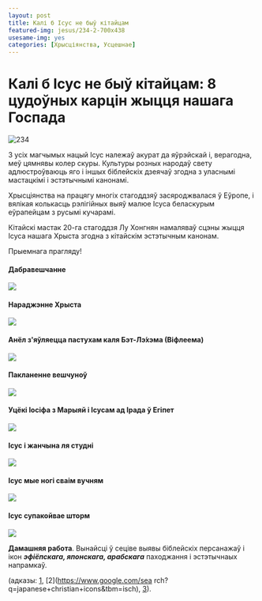 ```yaml
---
layout: post
title: Калі б Ісус не быў кітайцам
featured-img: jesus/234-2-700x438
usesame-img: yes
categories: [Хрысціянства, Усцешнае]
---
```



# Калі б Ісус не быў кітайцам: 8 цудоўных карцін жыцця нашага Госпада



![](/ublozie/assets/img/posts/jesus/234-2-700x438.jpg "234")


З усіх магчымых нацый Ісус належаў акурат да яўрэйскай і, верагодна, меў цямнявы колер скуры. Культуры розных народаў свету адлюстроўваюць яго і іншых біблейскіх дзеячаў згодна з уласнымі мастацкімі і эстэтычнымі канонамі.

Хрысціянства на працягу многіх стагоддзяў засяроджвалася ў Еўропе, і вялікая колькасць рэлігійных выяў малюе Ісуса беласкурым еўрапейцам з русымі кучарамі.


Кітайскі мастак 20-га стагоддзя Лу Хонгнян намаляваў сцэны жыцця Ісуса нашага Хрыста згодна з кітайскім эстэтычным канонам.

Прыемнага прагляду!


#### Дабравешчанне

![](/ublozie/assets/img/posts/jesus/2.jpg)


#### Нараджэнне Хрыста

![](/ublozie/assets/img/posts/jesus/1-2.jpg)

#### Анёл з'яўляецца пастухам каля Бэт-Лэ́хэма (Віфлеема)

![](/ublozie/assets/img/posts/jesus/3.jpg)

#### Пакланенне вешчуноў

![](/ublozie/assets/img/posts/jesus/4.jpg)

#### Уцёкі Іосіфа з Марыяй і Ісусам ад Ірада ў Егіпет 

![](/ublozie/assets/img/posts/jesus/5.jpg)

#### Ісус і жанчына ля студні

![](/ublozie/assets/img/posts/jesus/6.jpg)

#### Ісус мые ногі сваім вучням

![](/ublozie/assets/img/posts/jesus/7.jpg)

#### Ісус супакойвае шторм

![](/ublozie/assets/img/posts/jesus/8.jpg)

**Дамашняя работа**. Вынайсці ў сеціве выявы біблейскіх персанажаў і ікон ***эфіёпскага, японскага, арабскага*** паходжання і эстэтычнаых напрамкаў.

(адказы: [1](https://www.google.com/search?q=ethiopian+orthodox+icons&tbm=isch), [2](https://www.google.com/sea	rch?q=japanese+christian+icons&tbm=isch), [3](https://www.google.com/search?q=arabic+orthodox+icons&tbm=isch)).
